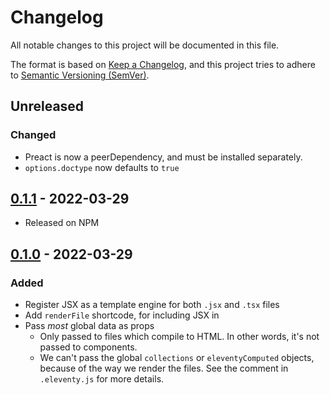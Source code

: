 # Changelog

All notable changes to this project will be documented in this file.

The format is based on [Keep a Changelog](https://keepachangelog.com/en/1.0.0/), and this project tries to adhere to [Semantic Versioning (SemVer)](https://semver.org/spec/v2.0.0.html).

<!--
    **Added** for new features.
    **Changed** for changes in existing functionality.
    **Deprecated** for soon-to-be removed features.
    **Removed** for now removed features.
    **Fixed** for any bug fixes.
    **Security** in case of vulnerabilities.
 -->

## Unreleased
### Changed
- Preact is now a peerDependency, and must be installed separately.
- `options.doctype` now defaults to `true`

## [0.1.1] - 2022-03-29
- Released on NPM


## [0.1.0] - 2022-03-29
### Added
- Register JSX as a template engine for both `.jsx` and `.tsx` files
- Add `renderFile` shortcode, for including JSX in
- Pass _most_ global data as props
    - Only passed to files which compile to HTML. In other words, it's not passed to components.
    - We can't pass the global `collections` or `eleventyComputed` objects, because of the way we render the files. See the comment in `.eleventy.js` for more details.

[0.1.1]: https://github.com/binyamin/eleventy-plugin-preact/compare/v0.1.0...v0.1.1
[0.1.0]: https://github.com/binyamin/eleventy-plugin-preact/commits/v0.1.0
